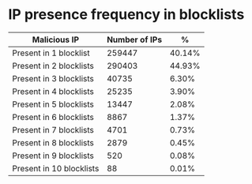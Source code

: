 # IP presence frequency in blocklists
| Malicious IP | Number of IPs | % |
|----|----|----|
| Present in 1 blocklist | 259447 | 40.14% |
| Present in 2 blocklists | 290403 | 44.93% |
| Present in 3 blocklists | 40735 | 6.30% |
| Present in 4 blocklists | 25235 | 3.90% |
| Present in 5 blocklists | 13447 | 2.08% |
| Present in 6 blocklists | 8867 | 1.37% |
| Present in 7 blocklists | 4701 | 0.73% |
| Present in 8 blocklists | 2879 | 0.45% |
| Present in 9 blocklists | 520 | 0.08% |
| Present in 10 blocklists | 88 | 0.01% |

